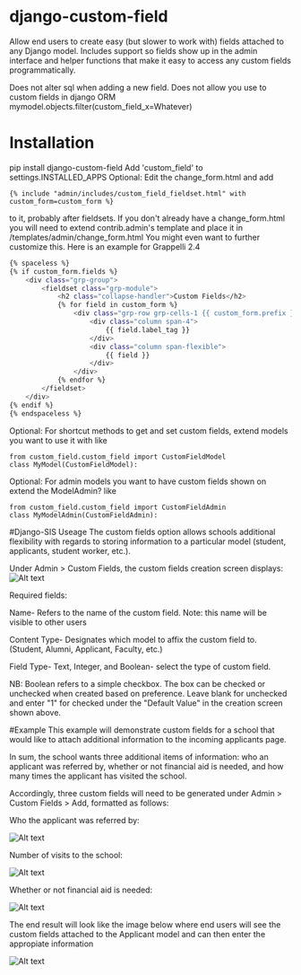 django-custom-field
===================

Allow end users to create easy (but slower to work with) fields attached to any Django model. Includes support so fields show up in the admin interface and helper functions that make it easy to access any custom fields programmatically.

Does not alter sql when adding a new field. Does not allow you use to custom fields in django ORM mymodel.objects.filter(custom_field_x=Whatever)

 
# Installation

pip install django-custom-field
Add 'custom_field' to settings.INSTALLED_APPS
Optional: Edit the change_form.html and add

    {% include "admin/includes/custom_field_fieldset.html" with custom_form=custom_form %}

to it, probably after fieldsets. If you don't already have a change_form.html you will need to extend contrib.admin's template and place it in /templates/admin/change_form.html
You might even want to further customize this. Here is an example for Grappelli 2.4

```bash
{% spaceless %}
{% if custom_form.fields %}
    <div class="grp-group">
        <fieldset class="grp-module">
            <h2 class="collapse-handler">Custom Fields</h2>
            {% for field in custom_form %}
                <div class="grp-row grp-cells-1 {{ custom_form.prefix }}-{{ field.name }}">
                    <div class="column span-4">
                        {{ field.label_tag }}
                    </div>
                    <div class="column span-flexible">
                        {{ field }}
                    </div>  
                </div>
            {% endfor %}
        </fieldset>
    </div>
{% endif %}
{% endspaceless %}
```

Optional: For shortcut methods to get and set custom fields, extend models you want to use it with like

    from custom_field.custom_field import CustomFieldModel
    class MyModel(CustomFieldModel):
   
Optional: For admin models you want to have custom fields shown on extend the ModelAdmin? like

    from custom_field.custom_field import CustomFieldAdmin
    class MyModelAdmin(CustomFieldAdmin):
   
#Django-SIS Useage
The custom fields option allows schools additional flexibility with regards to storing information to a particular model (student, applicants, student worker, etc.). 

Under Admin > Custom Fields, the custom fields creation screen displays:
![Alt text](https://raw.github.com/burke-software/django-custom-field/master/screencaps/customfield1.png)

Required fields:

Name- Refers to the name of the custom field. Note: this name will be visible to other users

Content Type- Designates which model to affix the custom field to. (Student, Alumni, Applicant, Faculty, etc.)

Field Type- Text, Integer, and Boolean- select the type of custom field.

NB: Boolean refers to a simple checkbox. The box can be checked or unchecked when created based on preference. Leave blank for unchecked and enter "1" for checked under the "Default Value" in the creation screen shown above.

#Example
This example will demonstrate custom fields for a school that would like to attach additional information to the incoming applicants page.

In sum, the school wants three additional items of information: who an applicant was referred by, whether or not financial aid is needed, and how many times the applicant has visited the school.

Accordingly, three custom fields will need to be generated under Admin > Custom Fields > Add, formatted as follows:

Who the applicant was referred by:

 
![Alt text](https://raw.github.com/burke-software/django-custom-field/master/screencaps/customfield2.png)

Number of visits to the school:


![Alt text](https://raw.github.com/burke-software/django-custom-field/master/screencaps/customfield3.png)

Whether or not financial aid is needed:


![Alt text](https://raw.github.com/burke-software/django-custom-field/master/screencaps/customfield4.png)

The end result will look like the image below where end users will see the custom fields attached to the Applicant model and can then enter the appropiate information


![Alt text](https://raw.github.com/burke-software/django-custom-field/master/screencaps/customfield5.png)
